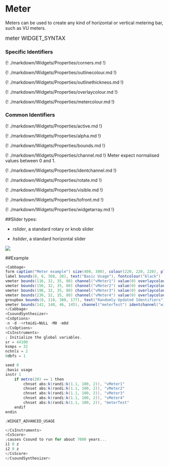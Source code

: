 # Meter

Meters can be used to create any kind of horizontal or vertical metering bar, such as VU meters. 


<big></pre>
meter WIDGET_SYNTAX
</pre></big>

### Specific Identifiers

{! ./markdown/Widgets/Properties/corners.md !} 

{! ./markdown/Widgets/Properties/outlinecolour.md !}  

{! ./markdown/Widgets/Properties/outlinethickness.md !}  

{! ./markdown/Widgets/Properties/overlaycolour.md !} 

{! ./markdown/Widgets/Properties/metercolour.md !} 


### Common Identifiers

{! ./markdown/Widgets/Properties/active.md !}  

{! ./markdown/Widgets/Properties/alpha.md !} 

{! ./markdown/Widgets/Properties/bounds.md !}   

{! ./markdown/Widgets/Properties/channel.md !}  Meter expect normalised values between 0 and 1.
 
{! ./markdown/Widgets/Properties/identchannel.md !}  

{! ./markdown/Widgets/Properties/rotate.md !}    

{! ./markdown/Widgets/Properties/visible.md !}  
 
{! ./markdown/Widgets/Properties/tofront.md !} 

{! ./markdown/Widgets/Properties/widgetarray.md !}  

##Slider types:

* *rslider*, a standard rotary or knob slider

* *hslider*, a standard horizontal slider

<!--(End of identifiers)/-->
![](../images/meter.gif)

##Example
<!--(Widget Example)/-->
```csharp
<Cabbage>
form caption("Meter example") size(400, 300), colour(220, 220, 220), pluginID("def1")
label bounds(8, 6, 368, 20), text("Basic Usage"), fontcolour("black")
vmeter bounds(116, 32, 35, 80) channel("vMeter1") value(0) overlaycolour(70, 53, 53, 255) metercolour:0(0, 255, 0, 255) metercolour:1(0, 103, 171, 255) metercolour:2(23, 0, 123, 255) outlinethickness(2) 
vmeter bounds(156, 32, 35, 80) channel("vMeter2") value(0) overlaycolour(70, 53, 53, 255) metercolour:0(0, 255, 0, 255) metercolour:1(0, 103, 171, 255) metercolour:2(23, 0, 123, 255) outlinethickness(2) 
vmeter bounds(196, 32, 35, 80) channel("vMeter3") value(0) overlaycolour(70, 53, 53, 255) metercolour:0(0, 255, 0, 255) metercolour:1(0, 103, 171, 255) metercolour:2(23, 0, 123, 255) outlinethickness(2) 
vmeter bounds(236, 32, 35, 80) channel("vMeter4") value(0) overlaycolour(70, 53, 53, 255) metercolour:0(0, 255, 0, 255) metercolour:1(0, 103, 171, 255) metercolour:2(23, 0, 123, 255) outlinethickness(2)
groupbox bounds(8, 118, 380, 177), text("Randomly Updated Identifiers")
vmeter bounds(142, 140, 46, 145), channel("meterTest") identchannel("widgetIdent")
</Cabbage>
<CsoundSynthesizer>
<CsOptions>
-n -d -+rtmidi=NULL -M0 -m0d 
</CsOptions>
<CsInstruments>
; Initialize the global variables. 
sr = 44100
ksmps = 32
nchnls = 2
0dbfs = 1

seed 0 
;basic usage
instr 1
    if metro(20) == 1 then
        chnset abs:k(randi:k(1.1, 100, 2)), "vMeter1"
        chnset abs:k(randi:k(1.1, 100, 2)), "vMeter2"
        chnset abs:k(randi:k(1.1, 100, 2)), "vMeter3"
        chnset abs:k(randi:k(1.1, 100, 2)), "vMeter4"
        chnset abs:k(randi:k(1.1, 100, 2)), "meterTest"
	endif
endin

;WIDGET_ADVANCED_USAGE

</CsInstruments>
<CsScore>
;causes Csound to run for about 7000 years...
i1 0 z
i2 0 z
</CsScore>
</CsoundSynthesizer>
```
<!--(End Widget Example)/-->
